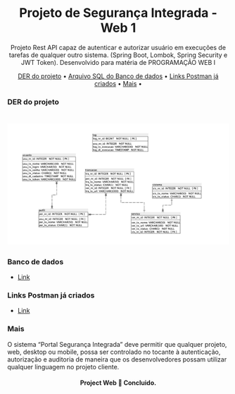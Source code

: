 <h1 align="center">Projeto de Segurança Integrada - Web 1</h1>
<p align="center">Projeto Rest API capaz de autenticar e autorizar usuário em execuções de tarefas de qualquer outro sistema. (Spring Boot, Lombok, Spring Security e JWT Token). Desenvolvido para matéria de PROGRAMAÇÃO WEB I</p>

<p align="center">
 <a href="#DER-do-projeto">DER do projeto</a> •
 <a href="#Banco-de-dados">Arquivo SQL do Banco de dados</a> • 
 <a href="#Links-Postman-já-criados">Links Postman já criados</a> • 
 <a href="#Mais">Mais</a> • 
</p>

### DER do projeto
<h1 align="center">
  <img alt="der" title="#der" src="./assets/DER.png" />
</h1>

### Banco de dados
  * [Link](https://github.com/Rondleysg/Projeto-Portal-de-Seguranca-Integrada/blob/main/assets/db_projectweb.sql)

### Links Postman já criados
  * [Link](https://github.com/Rondleysg/Projeto-Portal-de-Seguranca-Integrada/blob/main/assets/projeto_web.postman_collection.json)

### Mais
O sistema “Portal Segurança Integrada” deve permitir que qualquer projeto, web, desktop ou mobile, possa ser controlado no tocante à autenticação, autorização e auditoria de maneira que os desenvolvedores possam utilizar qualquer linguagem no projeto cliente.

<h4 align="center"> 
	Project Web 🚀 Concluido.
</h4>
